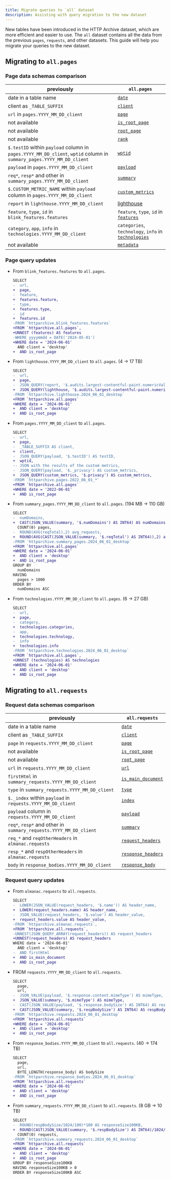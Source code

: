 ```yaml
---
title: Migrate queries to `all` dataset
description: Assisting with query migration to the new dataset
---
```


New tables have been introduced in the HTTP Archive dataset, which are more efficient and easier to use. The `all` dataset contains all the data from the previous `pages`, `requests`, and other datasets. This guide will help you migrate your queries to the new dataset.

## Migrating to `all.pages`

### Page data schemas comparison

previously | `all.pages`
---|---
date in a table name | [`date`](/reference/tables/pages/#date)
client as `_TABLE_SUFFIX` | [`client`](/reference/tables/pages/#client)
`url` in `pages.YYYY_MM_DD_client` | [`page`](/reference/tables/pages/#page)
not available | [`is_root_page`](/reference/tables/pages/#is_root_page)
not available | [`root_page`](/reference/tables/pages/#root_page)
not available | [`rank`](/reference/tables/pages/#rank)
`$.testID` within `payload` column in `pages.YYYY_MM_DD_client`, `wptid` column in `summary_pages.YYYY_MM_DD_client` | [`wptid`](/reference/tables/pages/#wptid)
`payload`  in `pages.YYYY_MM_DD_client` | [`payload`](/reference/tables/pages/#payload)
`req*`, `resp*` and other in `summary_pages.YYYY_MM_DD_client` | [`summary`](/reference/tables/pages/#summary)
`$.CUSTOM_METRIC_NAME` within `payload` column in `pages.YYYY_MM_DD_client` | [`custom_metrics`](/reference/tables/pages/#custom_metrics)
`report` in `lighthouse.YYYY_MM_DD_client` | [lighthouse](/reference/tables/pages/#lighthouse)
`feature`, `type`, `id` in `blink_features.features` | `feature`, `type`, `id` in [`features`](/reference/tables/pages/#features)
`category`, `app`, `info` in `technologies.YYYY_MM_DD_client` | `categories`, `technology`, `info` in [`technologies`](/reference/tables/pages/#technologies)
not available | [`metadata`](/reference/tables/pages/#metadata)

### Page query updates

- From `blink_features.features` to `all.pages`.

    ```diff lang="sql"
    SELECT
    -  url,
    +  page,
    -  feature,
    +  features.feature,
    -  type,
    +  features.type,
    -  id
    +  features.id
    -FROM `httparchive.blink_features.features`
    +FROM `httparchive.all.pages`,
    +UNNEST (features) AS features
    -WHERE yyyymmdd = DATE('2024-05-01')
    +WHERE date = '2024-06-01'
      AND client = 'desktop'
    +  AND is_root_page
    ```

- From `lighthouse.YYYY_MM_DD_client` to `all.pages`. (4 -> 17 TB)

    ```diff lang="sql"
    SELECT
    -  url,
    +  page,
    -  JSON_QUERY(report, '$.audits.largest-contentful-paint.numericValue') AS LCP,
    +  JSON_QUERY(lighthouse, '$.audits.largest-contentful-paint.numericValue') AS LCP,
    -FROM `httparchive.lighthouse.2024_06_01_desktop`
    +FROM `httparchive.all.pages`
    +WHERE date = '2024-06-01'
    +  AND client = 'desktop'
    +  AND is_root_page
    ```

- From `pages.YYYY_MM_DD_client` to `all.pages`.

    ```diff lang="sql"
    SELECT
    -  url,
    +  page,
    -  _TABLE_SUFFIX AS client,
    +  client,
    -  JSON_QUERY(payload, '$.testID') AS testID,
    +  wptid,
    -- JSON with the results of the custom metrics,
    -  JSON_QUERY(payload, '$._privacy') AS custom_metrics,
    +  JSON_QUERY(custom_metrics, '$.privacy') AS custom_metrics,
    -FROM `httparchive.pages.2022_06_01_*`
    +FROM `httparchive.all.pages`
    +WHERE date = '2022-06-01'
    +  AND is_root_page
    ```

- From `summary_pages.YYYY_MM_DD_client` to `all.pages`. (194 MB -> 110 GB)

    ```diff lang="sql"
    SELECT
    -  numDomains,
    +  CAST(JSON_VALUE(summary, '$.numDomains') AS INT64) AS numDomains,
      COUNT(0) pages,
    -  ROUND(AVG(reqTotal),2) avg_requests,
    +  ROUND(AVG(CAST(JSON_VALUE(summary, '$.reqTotal') AS INT64)),2) as avg_requests,
    -FROM `httparchive.summary_pages.2024_06_01_desktop`
    +FROM `httparchive.all.pages`
    +WHERE date = '2024-06-01'
    +  AND client = 'desktop'
    +  AND is_root_page
    GROUP BY
      numDomains
    HAVING
      pages > 1000
    ORDER BY
      numDomains ASC
    ```

- From `technologies.YYYY_MM_DD_client` to `all.pages`. (6 -> 27 GB)

    ```diff lang="sql"
    SELECT
    -  url,
    +  page,
    -  category,
    +  technologies.categories,
    -  app,
    +  technologies.technology,
    -  info
    +  technologies.info
    -FROM `httparchive.technologies.2024_06_01_desktop`
    +FROM `httparchive.all.pages`,
    +UNNEST (technologies) AS technologies
    +WHERE date = '2024-06-01'
    +  AND client = 'desktop'
    +  AND is_root_page
    ```

## Migrating to `all.requests`

### Request data schemas comparison

previously | `all.requests`
---|---
date in a table name | [`date`](/reference/tables/requests/#date)
client as `_TABLE_SUFFIX` | [`client`](/reference/tables/requests/#client)
`page` in `requests.YYYY_MM_DD_client` | [`page`](/reference/tables/requests/#page)
not available | [`is_root_page`](/reference/tables/requests/#is_root_page)
not available | [`root_page`](/reference/tables/requests/#root_page)
`url` in `requests.YYYY_MM_DD_client` | [`url`](/reference/tables/requests/#url)
`firstHtml` in `summary_requests.YYYY_MM_DD_client` | [`is_main_document`](/reference/tables/requests/#is_main_document)
`type` in `summary_requests.YYYY_MM_DD_client` | [`type`](/reference/tables/requests/#type)
`$._index` within `payload` in `requests.YYYY_MM_DD_client` | [`index`](/reference/tables/requests/#index)
`payload` column in `requests.YYYY_MM_DD_client` | [`payload`](/reference/tables/requests/#payload)
`req*`, `resp*` and other in `summary_requests.YYYY_MM_DD_client` | [`summary`](/reference/tables/requests/#summary)
`req_*` and `reqOtherHeaders` in `almanac.requests` | [`request_headers`](/reference/tables/requests/#request_headers)
`resp_*` and `respOtherHeaders` in `almanac.requests` | [`response_headers`](/reference/tables/requests/#response_headers)
`body` in `response_bodies.YYYY_MM_DD_client` | [`response_body`](/reference/tables/requests/#response_body)

### Request query updates

- From `almanac.requests` to `all.requests`.

    ```diff lang="sql"
    SELECT
    -  LOWER(JSON_VALUE(request_headers, '$.name')) AS header_name,
    +  LOWER(request_headers.name) AS header_name,
    -  JSON_VALUE(request_headers, '$.value') AS header_value,
    +  request_headers.value AS header_value,
    -FROM `httparchive.almanac.requests`,
    +FROM `httparchive.all.requests`,
    -UNNEST(JSON_QUERY_ARRAY(request_headers)) AS request_headers
    +UNNEST(request_headers) AS request_headers
    WHERE date = '2024-06-01'
      AND client = 'desktop'
    -  AND firstHtml
    +  AND is_main_document
    +  AND is_root_page
    ```

- FROM `requests.YYYY_MM_DD_client` to `all.requests`.

    ```diff lang="sql"
    SELECT
      page,
      url,
    -  JSON_VALUE(payload, '$.response.content.mimeType') AS mimeType,
    +  JSON_VALUE(summary, '$.mimeType') AS mimeType,
    -  CAST(JSON_VALUE(payload, '$.response.bodySize') AS INT64) AS respBodySize,
    +  CAST(JSON_VALUE(summary, '$.respBodySize') AS INT64) AS respBodySize,
    -FROM `httparchive.requests.2024_06_01_desktop`
    +FROM `httparchive.all.requests`
    +WHERE date = '2024-06-01'
    +  AND client = 'desktop'
    +  AND is_root_page
    ```

- From `response_bodies.YYYY_MM_DD_client` to `all.requests`. (40 -> 174 TB)

    ```diff lang="sql"
    SELECT
      page,
      url,
      BYTE_LENGTH(response_body) AS bodySize
    -FROM `httparchive.response_bodies.2024_06_01_desktop`
    +FROM `httparchive.all.requests`
    +WHERE date = '2024-06-01'
    +  AND client = 'desktop'
    +  AND is_root_page
    ```

- From `summary_requests.YYYY_MM_DD_client` to `all.requests`. (8 GB -> 10 TB)

    ```diff lang="sql"
    SELECT
    -  ROUND(respBodySize/1024/100)*100 AS responseSize100KB,
    +  ROUND(CAST(JSON_VALUE(summary, '$.respBodySize') AS INT64)/1024/100)*100 AS responseSize100KB,
      COUNT(0) requests,
    -FROM `httparchive.summary_requests.2024_06_01_desktop`
    +FROM `httparchive.all.requests`
    +WHERE date = '2024-06-01'
    +  AND client = 'desktop'
    +  AND is_root_page
    GROUP BY responseSize100KB
    HAVING responseSize100KB > 0
    ORDER BY responseSize100KB ASC
    ```
